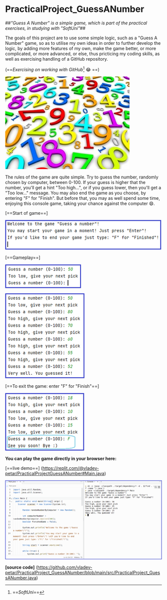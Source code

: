 # PracticalProject_GuessANumber
##*"Guess A Number" is a simple game, which is part of the practical exercises, in studying with "SoftUni"*##

The goals of this project are to use some simple logic, such as a "Guess A Number" game, so as to utilise my own ideas in order to further develop the logic, by adding more features of my own, make the game better, or more complicated, or more advanced, or else, thus pricticing my coding skills, as well as exercising handling of a GitHub repository.

(==*Exercising on working with GitHub*[^1] :joy: ==)

![number-guessing-java-game.jpg](https://github.com/vladev-petar/PracticalProject_GuessANumber/blob/main/number-guessing-java-game.jpg)

The rules of the game are quite simple. Try to guess the number, randomly chosen by computer, between 0-100. If your guess is higher that the number, you'll get a hint "Too high...", or if you guess lower, then you'll get a "Too low..." message. You may also end the game as you choose, by entering "F" for "Finish". But before that, you may as well spend some time, enjoying this console game, taking your chance against the computer 😄. 

[==Start of game==] 

![Start of game.png](https://github.com/vladev-petar/PracticalProject_GuessANumber/blob/main/Start%20of%20game.png)

[==Gameplay==] 

![Game.png](https://github.com/vladev-petar/PracticalProject_GuessANumber/blob/main/Game.png) 

![Game (1).png](https://github.com/vladev-petar/PracticalProject_GuessANumber/blob/main/Game%20(1).png) 

[==To exit the game: enter "F" for "Finish"==] 

![Game (2).png](https://github.com/vladev-petar/PracticalProject_GuessANumber/blob/main/Game%20(2).png)

**You can play the game directly in your browser here:**

[==live demo==] (https://replit.com/@vladev-petar/PracticalProjectGuessANumber#Main.java)

![Game (3) - live demo.png](https://github.com/vladev-petar/PracticalProject_GuessANumber/blob/main/Game%20(3)%20-%20live%20demo.png)

**[source code]** (https://github.com/vladev-petar/PracticalProject_GuessANumber/blob/main/src/PracticalProject_GuessANumber.java)

[^1]:==*SoftUni*==
